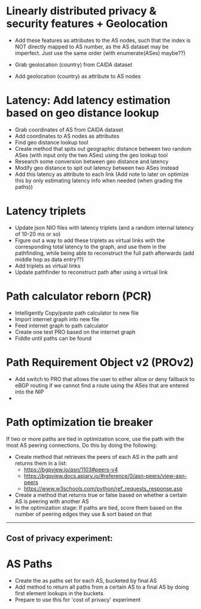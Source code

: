 # Linearly distributed privacy & security features + Geolocation

- Add these features as attributes to the AS nodes, such that the index is NOT directly mapped to AS number, as the AS dataset may be imperfect. Just use the same order (with enumerate(ASes) maybe??)

- Grab geolocation (country) from CAIDA dataset
- Add geolocation (country) as attribute to AS nodes


# Latency: Add latency estimation based on geo distance lookup

- Grab coordinates of AS from CAIDA dataset
- Add coordinates to AS nodes as attributes
- Find geo distance lookup tool
- Create method that spits out geographic distance between two random ASes (with input only the two ASes) using the geo lookup tool
- Research some conversion between geo distance and latency
- Modify geo distance to spit out latency between two ASes instead
- Add this latency as attribute to each link (Add note to later on optimize this by only estimating latency info when needed (when grading the paths))

# Latency triplets

- Update json NIO files with latency triplets (and a random internal latency of 10-20 ms or so)
- Figure out a way to add these triplets as virtual links with the corresponding total latency to the graph, and use them in the pathfinding, while being able to reconstruct the full path afterwards (add middle hop as data entry??)
- Add triplets as virtual links
- Update pathfinder to reconstruct path after using a virtual link

# Path calculator reborn (PCR)

- Intelligently Copy/paste path calculator to new file
- Import internet graph into new file
- Feed internet graph to path calculator
- Create one test PRO based on the internet graph
- Fiddle until paths can be found

# Path Requirement Object v2 (PROv2)

- Add switch to PRO that allows the user to either allow or deny fallback to  eBGP routing if we cannot find a route using the ASes that are entered into the NIP
- 

# Path optimization tie breaker

If two or more paths are tied in optimization score, use the path with the most AS peering connections. Do this by doing the following:

- Create method that retrieves the peers of each AS in the path and returns them in a list:
    - https://bgpview.io/asn/1103#peers-v4
    - https://bgpview.docs.apiary.io/#reference/0/asn-peers/view-asn-peers
    - https://www.w3schools.com/python/ref_requests_response.asp
- Create a method that returns true or false based on whether a certain AS is peering with another AS
- In the optimization stage: If paths are tied, score them based on the number of peering edges they use & sort based on that


---------------------------
Cost of privacy experiment:
---------------------------

# AS Paths

- Create the as paths set for each AS, bucketed by final AS
- Add method to return all paths from a certain AS to a final AS by doing first element lookups in the buckets
- Prepare to use this for 'cost of privacy' experiment